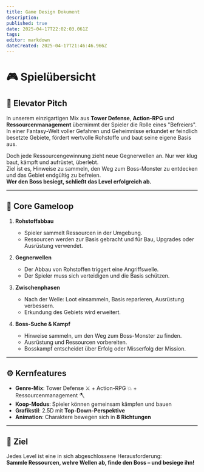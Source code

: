 ```yaml
---
title: Game Design Dokument
description: 
published: true
date: 2025-04-17T22:02:03.061Z
tags: 
editor: markdown
dateCreated: 2025-04-17T21:46:46.966Z
---
```


# 🎮 Spielübersicht

## 🧭 Elevator Pitch

In unserem einzigartigen Mix aus **Tower Defense**, **Action-RPG** und **Ressourcenmanagement** übernimmt der Spieler die Rolle eines "Befreiers".  
In einer Fantasy-Welt voller Gefahren und Geheimnisse erkundet er feindlich besetzte Gebiete, fördert wertvolle Rohstoffe und baut seine eigene Basis aus.  

Doch jede Ressourcengewinnung zieht neue Gegnerwellen an. Nur wer klug baut, kämpft und aufrüstet, überlebt.  
Ziel ist es, Hinweise zu sammeln, den Weg zum Boss-Monster zu entdecken und das Gebiet endgültig zu befreien.  
**Wer den Boss besiegt, schließt das Level erfolgreich ab.**

---

## 🔁 Core Gameloop

1. **Rohstoffabbau**  
   - Spieler sammelt Ressourcen in der Umgebung.  
   - Ressourcen werden zur Basis gebracht und für Bau, Upgrades oder Ausrüstung verwendet.

2. **Gegnerwellen**  
   - Der Abbau von Rohstoffen triggert eine Angriffswelle.  
   - Der Spieler muss sich verteidigen und die Basis schützen.

3. **Zwischenphasen**  
   - Nach der Welle: Loot einsammeln, Basis reparieren, Ausrüstung verbessern.  
   - Erkundung des Gebiets wird erweitert.

4. **Boss-Suche & Kampf**  
   - Hinweise sammeln, um den Weg zum Boss-Monster zu finden.  
   - Ausrüstung und Ressourcen vorbereiten.  
   - Bosskampf entscheidet über Erfolg oder Misserfolg der Mission.

---

## ⚙️ Kernfeatures

- **Genre-Mix**: Tower Defense ⚔ + Action-RPG 💥 + Ressourcenmanagement 🪓  
- **Koop-Modus**: Spieler können gemeinsam kämpfen und bauen  
- **Grafikstil**: 2.5D mit **Top-Down-Perspektive**  
- **Animation**: Charaktere bewegen sich in **8 Richtungen**  

---

## 🎯 Ziel

Jedes Level ist eine in sich abgeschlossene Herausforderung:  
**Sammle Ressourcen, wehre Wellen ab, finde den Boss – und besiege ihn!**
